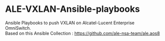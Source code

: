 # ALE-VXLAN-Ansible-playbooks
Ansible Playbooks to push VXLAN on Alcatel-Lucent Enterprise OmniSwitch. \
Based on this Ansible Collection : https://github.com/ale-nsa-team/ale.aos8
